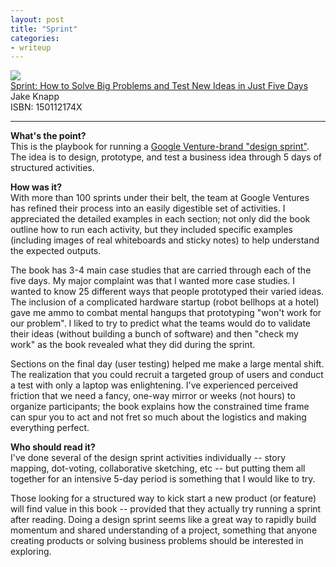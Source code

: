 ```yaml
---
layout: post
title: "Sprint"
categories:
- writeup
---
```


![]({{site.url}}/static/sprint.jpg)  
[Sprint: How to Solve Big Problems and Test New Ideas in Just Five Days][link]  
Jake Knapp  
ISBN: 150112174X  
    
---

**What's the point?**  
This is the playbook for running a [Google Venture-brand "design sprint"][gv]. The idea is to design, prototype, and test a business idea through 5 days of structured activities.

**How was it?**  
With more than 100 sprints under their belt, the team at Google Ventures has refined their process into an easily digestible set of activities. I appreciated the detailed examples in each section; not only did the book outline how to run each activity, but they included specific examples (including images of real whiteboards and sticky notes) to help understand the expected outputs.

The book has 3-4 main case studies that are carried through each of the five days. My major complaint was that I wanted more case studies. I wanted to know 25 different ways that people prototyped their varied ideas. The inclusion of a complicated hardware startup (robot bellhops at a hotel) gave me ammo to combat mental hangups that prototyping "won't work for our problem". I liked to try to predict what the teams would do to validate their ideas (without building a bunch of software) and then "check my work" as the book revealed what they did during the sprint.

Sections on the final day (user testing) helped me make a large mental shift. The realization that you could recruit a targeted group of users and conduct a test with only a laptop was enlightening. I've experienced perceived friction that we need a fancy, one-way mirror or weeks (not hours) to organize participants; the book explains how the constrained time frame can spur you to act and not fret so much about the logistics and making everything perfect.

**Who should read it?**  
I've done several of the design sprint activities individually -- story mapping, dot-voting, collaborative sketching, etc -- but putting them all together for an intensive 5-day period is something that I would like to try.

Those looking for a structured way to kick start a new product (or feature) will find value in this book -- provided that they actually try running a sprint after reading. Doing a design sprint seems like a great way to rapidly build momentum and shared understanding of a project, something that anyone creating products or solving business problems should be interested in exploring.

[link]: http://www.amazon.com/exec/obidos/ASIN/150112174X/ref=nosim&tag=bookreview0a1-20
[gv]: http://www.gv.com/sprint/